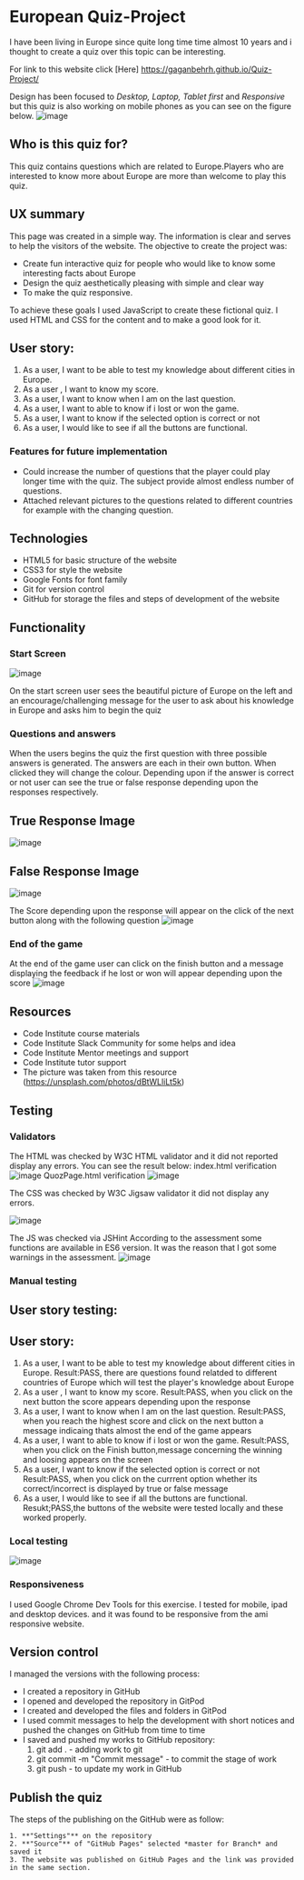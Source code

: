 # European Quiz-Project

I have been living in Europe since quite long time time almost 10 years and i thought to create a quiz over this topic can be interesting.

For link to this website click [Here]  https://gaganbehrh.github.io/Quiz-Project/

Design has been focused to *Desktop, Laptop, Tablet first* and *Responsive* but this quiz is also working on mobile phones as you can see on the figure below.
![image](https://user-images.githubusercontent.com/63474017/178993475-ec7a7e99-dc7d-4fb5-946e-dc1a4a214c6c.png)
## Who is this quiz for?

This quiz contains questions which are related to Europe.Players who are interested to know more about Europe are more than welcome to play this quiz.

## UX summary

This page was created in a simple way. The information is clear and serves to help the visitors of the website.
The objective to create the project was:
* Create fun interactive quiz for people who would like to know some interesting facts about Europe
* Design the quiz aesthetically pleasing with simple and clear way
* To make the quiz responsive.

To achieve these goals I used JavaScript to create these fictional quiz. I used HTML and CSS for the content and to make a good look for it. 

## User story:
1. As a user, I want to be able to test my knowledge about different cities in Europe.
2. As a user , I want to know my score.
3. As a user, I want to know when I am on the last question.
4. As a user, I want to able to know if i lost or won the game.
5. As a user, I want to know if the selected option is correct or not
6. As a user, I would like to see if all the buttons are functional.


### Features for future implementation
* Could increase the number of questions that the player could play longer time with the quiz. The subject provide almost endless number of questions.
* Attached relevant pictures to the questions related to different countries for example with the changing question.

## Technologies

- HTML5 for basic structure of the website
- CSS3 for style the website
- Google Fonts for font family
- Git for version control
- GitHub for storage the files and steps of development of the website

## Functionality

### Start Screen

![image](https://user-images.githubusercontent.com/63474017/178934212-20a91ef0-6b92-439b-871a-b3adb8d0538f.png)

On the start screen user sees the beautiful picture of Europe on the left and an encourage/challenging message for the user to ask about his knowledge in Europe and asks him to begin the quiz


### Questions and answers
When the users begins the quiz the first question with three possible answers is generated.
The answers are each in their own button. When clicked they will change the colour.
Depending upon if the answer is correct or not user can see the true or false response depending upon the responses respectively.
## True Response Image
![image](https://user-images.githubusercontent.com/63474017/178935428-949f7157-2243-4dec-8293-27967497287d.png)
## False Response Image
![image](https://user-images.githubusercontent.com/63474017/178937435-aba47bee-97c9-4557-9b51-ae1cf0f9d968.png)

The Score depending upon the response will appear on the click of the next button along with the following question
![image](https://user-images.githubusercontent.com/63474017/178938015-134488fe-7d6f-49fb-8b69-92e8ef9d5345.png)

### End of the game

At the end of the game user can click on the finish button and a message displaying the feedback if he lost or won will appear depending upon the score
![image](https://user-images.githubusercontent.com/63474017/178938145-5b6741d8-2791-4dec-b3d3-f7fbf49c7f84.png)

## Resources

- Code Institute course materials
- Code Institute Slack Community for some helps and idea
- Code Institute Mentor meetings and support
- Code Institute tutor support
- The picture was taken from this resource (https://unsplash.com/photos/dBtWLliLt5k)

## Testing



### Validators

The HTML was checked by W3C HTML validator and it did not reported display any errors.
You can see the result below:
index.html verification
![image](https://user-images.githubusercontent.com/63474017/178939702-d2833062-a0e3-42f8-8596-bff35a573274.png)
QuozPage.html verification
![image](https://user-images.githubusercontent.com/63474017/178940995-c8b6aaf6-e672-47d2-bacb-c3c42a6ea49f.png)


The CSS was checked by W3C Jigsaw validator it did not display any errors.

![image](https://user-images.githubusercontent.com/63474017/178941171-6c22f423-9d9a-45ff-a7d9-f1613187fc35.png)

The JS was checked via JSHint According to the assessment some functions are available in ES6 version. It was the reason that I got some warnings in the assessment.
![image](https://user-images.githubusercontent.com/63474017/178941722-8cca6e8e-675f-4195-aa33-cab347700991.png)


### Manual testing
## User story testing:
## User story:
1. As a user, I want to be able to test my knowledge about different cities in Europe.
    Result:PASS, there are questions found relatded to different countries of Europe which will test the player's knowledge about Europe
2. As a user , I want to know my score.
    Result:PASS, when you click on the next button the score appears depending upon the response
3. As a user, I want to know when I am on the last question.
    Result:PASS, when you reach the highest score and click on the next button a message indicaing thats almost the end of the game appears
4. As a user, I want to able to know if i lost or won the game.
    Result:PASS, when you click on the Finish button,message concerning the winning and loosing appears on the screen
5. As a user, I want to know if the selected option is correct or not
    Result:PASS, when you click on the currrent option whether its correct/incorrect is displayed by true or false message
6. As a user, I would like to see if all the buttons are functional.
    Resukt;PASS,the buttons of the website were tested locally and these worked properly.

### Local testing
![image](https://user-images.githubusercontent.com/63474017/178942469-c787c98b-cf3e-48f2-9727-b2821d78eff0.png)


### Responsiveness

I used Google Chrome Dev Tools for this exercise. I tested for mobile, ipad and desktop devices.
and it was found to be responsive from the ami responsive website.

## Version control
I managed the versions with the following process:
- I created a repository in GitHub
- I opened and developed the repository in GitPod
- I created and developed the files and folders in GitPod
- I used commit messages to help the development with short notices and pushed the changes on GitHub from time to time
- I saved and pushed my works to GitHub repository:
    1. git add . - adding work to git
    2. git commit -m "Commit message" - to commit the stage of work
    3. git push - to update my work in GitHub

## Publish the quiz

The steps of the publishing on the GitHub were as follow:
    
    1. **"Settings"** on the repository
    2. **"Source"** of "GitHub Pages" selected *master for Branch* and saved it
    3. The website was published on GitHub Pages and the link was provided in the same section.
